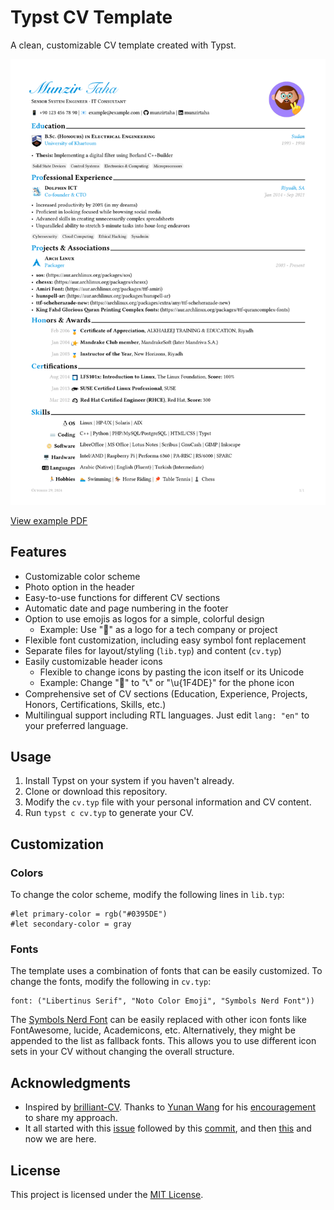 # Typst CV Template

A clean, customizable CV template created with Typst.

![CV Template Preview](cv.svg)

[View example PDF](cv.pdf)

## Features

- Customizable color scheme
- Photo option in the header
- Easy-to-use functions for different CV sections
- Automatic date and page numbering in the footer
- Option to use emojis as logos for a simple, colorful design
  - Example: Use "🚀" as a logo for a tech company or project
- Flexible font customization, including easy symbol font replacement
- Separate files for layout/styling (`lib.typ`) and content (`cv.typ`)
- Easily customizable header icons
  - Flexible to change icons by pasting the icon itself or its Unicode
  - Example: Change "📱" to "📞" or "\u{1F4DE}" for the phone icon
- Comprehensive set of CV sections (Education, Experience, Projects, Honors, Certifications, Skills, etc.)
- Multilingual support including RTL languages. Just edit `lang: "en"` to your preferred language.

## Usage

1. Install Typst on your system if you haven't already.
2. Clone or download this repository.
3. Modify the `cv.typ` file with your personal information and CV content.
4. Run `typst c cv.typ` to generate your CV.

## Customization

### Colors

To change the color scheme, modify the following lines in `lib.typ`:

```typst
#let primary-color = rgb("#0395DE")
#let secondary-color = gray
```

### Fonts

The template uses a combination of fonts that can be easily customized. To change the fonts, modify the following in `cv.typ`:

```typst
font: ("Libertinus Serif", "Noto Color Emoji", "Symbols Nerd Font"))
```

The [Symbols Nerd Font](https://github.com/ryanoasis/nerd-fonts) can be easily replaced with other icon fonts like FontAwesome, lucide, Academicons, etc. Alternatively, they might be appended to the list as fallback fonts. This allows you to use different icon sets in your CV without changing the overall structure.

## Acknowledgments

- Inspired by [brilliant-CV](https://github.com/mintyfrankie/brilliant-CV). Thanks to [Yunan Wang](https://github.com/mintyfrankie) for his [encouragement](https://github.com/mintyfrankie/brilliant-CV/issues/67) to share my approach.
- It all started with this [issue](https://github.com/mintyfrankie/brilliant-CV-Submodule/issues/3) followed by this [commit](https://github.com/mintyfrankie/brilliant-CV-Submodule/pull/4), and then [this](https://github.com/mintyfrankie/brilliant-CV/issues/55) and now we are here.

## License

This project is licensed under the [MIT License](./LICENSE).
